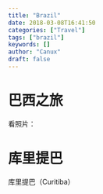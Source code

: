 ```yaml
---
title: "Brazil"
date: 2018-03-08T16:41:50
categories: ["Travel"]
tags: ["brazil"]
keywords: []
author: "Canux"
draft: false
---
```


# 巴西之旅

看照片：

# 库里提巴

库里提巴（Curitiba）
